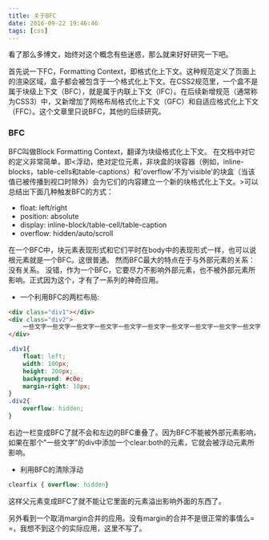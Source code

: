 ```yaml
---
title: 关于BFC
date: 2016-09-22 19:46:46
tags: [css]
---
```

看了那么多博文，始终对这个概念有些迷惑，那么就来好好研究一下吧。

首先说一下FC，Formatting Context，即格式化上下文。这种规范定义了页面上的渲染区域，盒子都会被包含于一个格式化上下文。在CSS2规范里，一个盒不是属于块级上下文（BFC），就是属于内联上下文（IFC）。在后续新增规范（通常称为CSS3）中，又新增加了网格布局格式化上下文（GFC）和自适应格式化上下文（FFC）。这个文章里只说BFC，其他的后续研究。
<!--more-->
### BFC
BFC叫做Block Formatting Context，翻译为块级格式化上下文。
在文档中对它的定义非常简单，即<浮动，绝对定位元素，非块盒的块容器（例如，inline-blocks，table-cells和table-captions）和'overflow'不为'visible'的块盒（当该值已被传播到视口时除外）会为它们的内容建立一个新的块格式化上下文。>可以总结出下面几种触发BFC的方式：
- float: left/right
- position: absolute
- display: inline-block/table-cell/table-caption
- overflow: hidden/auto/scroll

在一个BFC中，块元素表现形式和它们平时在body中的表现形式一样，也可以说根元素就是一个BFC。这很普通。
然而BFC最大的特点在于与外部元素的关系：没有关系。
没错，作为一个BFC，它要尽力不影响外部元素，也不被外部元素所影响。正式因为这个，才有了一系列的神奇应用。

- 一个利用BFC的两栏布局:
``` html
<div class="div1"></div>
<div class="div2">
	一些文字一些文字一些文字一些文字一些文字一些文字一些文字一些文字一些文字一些文字一些文字一些文字一些文字一些文字一些文字一些文字一些文字一些文字一些文字一些文字一些文字一些文字一些文字一些文字一些文字一些文字一些文字一些文字一些文字一些文字一些文字一些文字一些文字一些文字一些文字一些文字一些文字一些文字一些文字一些文字一些文字
</div>
```
```css
.div1{
	float: left;
	width: 100px;
	height: 200px;
	background: #c0e;
	margin-right: 10px;
}
.div2{
	overflow: hidden;
}
```
右边一栏变成BFC了就不会和左边的BFC重叠了。因为BFC不能被外部元素影响，如果在那个"一些文字"的div中添加一个clear:both的元素，它就会被浮动元素所影响。
- 利用BFC的清除浮动
```css
clearfix { overflow: hidden}
```
这样父元素变成BFC了就不能让它里面的元素溢出影响外面的东西了。

另外看到一个取消margin合并的应用。没有margin的合并不是很正常的事情么= =，我想不到这个的实际应用，这里不写了。